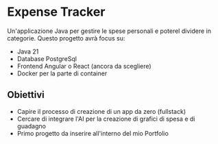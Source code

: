 # Expense Tracker 

Un'applicazione Java per gestire le spese personali e poterel dividere in categorie.
Questo progetto avrà focus su:
- Java 21
- Database PostgreSql
- Frontend Angular o React (ancora da scegliere)
- Docker per la parte di container

## Obiettivi
- Capire il processo di creazione di un app da zero (fullstack)
- Cercare di integrare l'AI per la creazione di grafici di spesa e di guadagno
- Primo progetto da inserire all'interno del mio Portfolio 